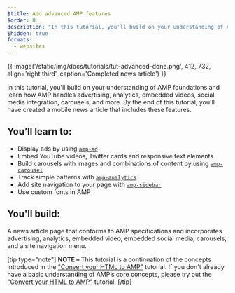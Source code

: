```yaml
---
$title: Add advanced AMP features
$order: 0
description: "In this tutorial, you'll build on your understanding of AMP foundations and learn how AMP handles advertising, analytics, embedded videos, social media integration, carousels, and more."
$hidden: true
formats:
  - websites
---
```


{{ image('/static/img/docs/tutorials/tut-advanced-done.png', 412, 732, align='right third', caption='Completed news article') }}

In this tutorial, you'll build on your understanding of AMP foundations and learn how AMP handles advertising, analytics, embedded videos, social media integration, carousels, and more. By the end of this tutorial, you'll have created a mobile news article that includes these features.

## You’ll learn to:

- Display ads by using [`amp-ad`](../../../../documentation/components/reference/amp-ad.md)
- Embed YouTube videos, Twitter cards and responsive text elements
- Build carousels with images and combinations of content by using [`amp-carousel`](../../../../documentation/components/reference/amp-carousel.md)
- Track simple patterns with [`amp-analytics`](../../../../documentation/components/reference/amp-analytics.md)
- Add site navigation to your page with [`amp-sidebar`](../../../../documentation/components/reference/amp-sidebar.md)
- Use custom fonts in AMP

## You'll build:

A news article page that conforms to AMP specifications and incorporates advertising, analytics, embedded video, embedded social media, carousels, and a site navigation menu.

[tip type="note"]
**NOTE –** This tutorial is a continuation of the concepts introduced in the ["Convert your HTML to AMP"](../../../../documentation/guides-and-tutorials/start/converting/index.md) tutorial. If you don't already have a basic understanding of AMP’s core concepts, please try out the ["Convert your HTML to AMP"](../../../../documentation/guides-and-tutorials/start/converting/index.md) tutorial.
[/tip]

